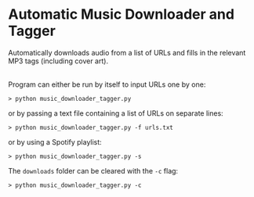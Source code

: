 # Automatic Music Downloader and Tagger
Automatically downloads audio from a list of URLs and fills in the relevant MP3 tags (including cover art).

\
Program can either be run by itself to input URLs one by one:
```shell
> python music_downloader_tagger.py
```

or by passing a text file containing a list of URLs on separate lines:
```shell
> python music_downloader_tagger.py -f urls.txt
```

or by using a Spotify playlist:
```shell
> python music_downloader_tagger.py -s
```

The `downloads` folder can be cleared with the `-c` flag:
```shell
> python music_downloader_tagger.py -c
```